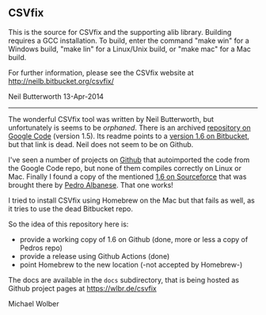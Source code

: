 CSVfix
------

This is the source for CSVfix and the supporting alib library.
Building requires a GCC installation.  To build, enter the command 
"make win" for a Windows build, "make lin" for a Linux/Unix build, 
or "make mac" for a Mac build.

For further information, please see the CSVfix website 
at http://neilb.bitbucket.org/csvfix/

Neil Butterworth
13-Apr-2014


-----

The wonderful CSVfix tool was written by Neil Butterworth, but unfortunately is seems to be _orphaned_. There 
is an archived [repository on Google Code](https://code.google.com/archive/p/csvfix/) (version 1.5). Its readme 
points to a [version 1.6 on Bitbucket](http://neilb.bitbucket.org/csvfix), but that link is dead. Neil does not 
seem to be on Github.

I've seen a number of projects on [Github](https://github.com/search?q=csvfix&type=repositories) that autoimported
the code from the Google Code repo, but none of them compiles correctly on Linux or Mac. Finally I found a copy of 
the mentioned [1.6 on Sourceforce](https://sourceforge.net/projects/csvfix/) that was brought 
there by [Pedro Albanese](https://sourceforge.net/u/pedroalbanese/profile/). That one works!

I tried to install CSVfix using Homebrew on the Mac but that fails as well, as it tries to use the dead Bitbucket repo.

So the idea of this repository here is:
   * provide a working copy of 1.6 on Github (done, more or less a copy of Pedros repo)
   * provide a release using Github Actions (done)
   * point Homebrew to the new location (-not accepted by Homebrew-)

The docs are available in the `docs` subdirectory, that is being hosted as Github project pages at https://wlbr.de/csvfix
   
Michael Wolber

